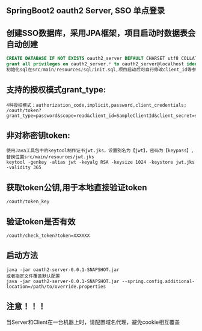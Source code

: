 ## SpringBoot2 oauth2 Server, SSO 单点登录
## 创建SSO数据库，采用JPA框架，项目启动时数据表会自动创建</br>
````SQL
CREATE DATABASE IF NOT EXISTS oauth2_server DEFAULT CHARSET utf8 COLLATE utf8_general_ci;
grant all privileges on oauth2_server.* to oauth2_server@localhost identified by 'password_dev';
初始化sql在src/main/resources/sql/init.sql,项目启动后可自行修改client_id等参数进行数据初始化
````
## 支持的授权模式grant_type:
````
4种授权模式：authorization_code,implicit,password,client_credentials;
/oauth/token?grant_type=password&scope=read&client_id=SampleClientId&client_secret=secret&username=zhangsan&password=password
````
## 非对称密钥token:</br>
````
使用Java工具包中的keytool制作证书jwt.jks，设置别名为【jwt】，密码为【keypass】,替换位置src/main/resources/jwt.jks
keytool -genkey -alias jwt -keyalg RSA -keysize 1024 -keystore jwt.jks -validity 365
````
## 获取token公钥,用于本地直接验证token</br>
````
/oauth/token_key
````
## 验证token是否有效</br>
````
/oauth/check_token?token=XXXXXX
````
## 启动方法</br>
````
java -jar oauth2-server-0.0.1-SNAPSHOT.jar
或者指定文件覆盖默认配置
java -jar oauth2-server-0.0.1-SNAPSHOT.jar --spring.config.additional-location=/path/to/override.properties
````

## 注意！！！
当Server和Client在一台机器上时，请配置域名代理，避免cookie相互覆盖
